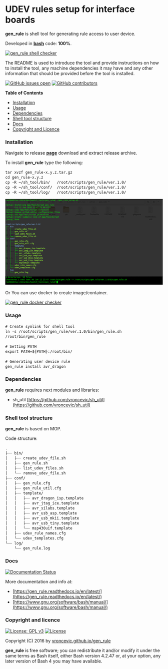 # UDEV rules setup for interface boards

**gen_rule** is shell tool for generating rule access to user device.

Developed in **[bash](https://en.wikipedia.org/wiki/Bash_(Unix_shell))** code: **100%**.

[![gen_rule shell checker](https://github.com/vroncevic/gen_rule/workflows/gen_rule%20shell%20checker/badge.svg)](https://github.com/vroncevic/gen_rule/actions?query=workflow%3A%22gen_rule+shell+checker%22)

The README is used to introduce the tool and provide instructions on
how to install the tool, any machine dependencies it may have and any
other information that should be provided before the tool is installed.

[![GitHub issues open](https://img.shields.io/github/issues/vroncevic/gen_rule.svg)](https://github.com/vroncevic/gen_rule/issues) [![GitHub contributors](https://img.shields.io/github/contributors/vroncevic/gen_rule.svg)](https://github.com/vroncevic/gen_rule/graphs/contributors)

<!-- START doctoc -->
**Table of Contents**

- [Installation](#installation)
- [Usage](#usage)
- [Dependencies](#dependencies)
- [Shell tool structure](#shell-tool-structure)
- [Docs](#docs)
- [Copyright and Licence](#copyright-and-licence)
<!-- END doctoc -->

### Installation

Navigate to release **[page](https://github.com/vroncevic/gen_rule/releases)** download and extract release archive.

To install **gen_rule** type the following:

```
tar xvzf gen_rule-x.y.z.tar.gz
cd gen_rule-x.y.z
cp -R ~/sh_tool/bin/   /root/scripts/gen_rule/ver.1.0/
cp -R ~/sh_tool/conf/  /root/scripts/gen_rule/ver.1.0/
cp -R ~/sh_tool/log/   /root/scripts/gen_rule/ver.1.0/
```

![alt tag](https://raw.githubusercontent.com/vroncevic/gen_rule/dev/docs/setup_tree.png)

Or You can use docker to create image/container.

[![gen_rule docker checker](https://github.com/vroncevic/gen_rule/workflows/gen_rule%20docker%20checker/badge.svg)](https://github.com/vroncevic/gen_rule/actions?query=workflow%3A%22gen_rule+docker+checker%22)

### Usage

```
# Create symlink for shell tool
ln -s /root/scripts/gen_rule/ver.1.0/bin/gen_rule.sh /root/bin/gen_rule

# Setting PATH
export PATH=${PATH}:/root/bin/

# Generating user device rule
gen_rule install avr_dragon
```

### Dependencies

**gen_rule** requires next modules and libraries:
* sh_util [https://github.com/vroncevic/sh_util](https://github.com/vroncevic/sh_util)

### Shell tool structure

**gen_rule** is based on MOP.

Code structure:
```
.
├── bin/
│   ├── create_udev_file.sh
│   ├── gen_rule.sh
│   ├── list_udev_files.sh
│   └── remove_udev_file.sh
├── conf/
│   ├── gen_rule.cfg
│   ├── gen_rule_util.cfg
│   ├── template/
│   │   ├── avr_dragon_isp.template
│   │   ├── avr_jtag_ice.template
│   │   ├── avr_silabs.template
│   │   ├── avr_usb_asp.template
│   │   ├── avr_usb_mkii.template
│   │   ├── avr_usb_tiny.template
│   │   └── msp430uif.template
│   ├── udev_rule_names.cfg
│   └── udev_templates.cfg
└── log/
    └── gen_rule.log
```

### Docs

[![Documentation Status](https://readthedocs.org/projects/gen_rule/badge/?version=latest)](https://gen_rule.readthedocs.io/projects/gen_rule/en/latest/?badge=latest)

More documentation and info at:
* [https://gen_rule.readthedocs.io/en/latest/](https://gen_rule.readthedocs.io/en/latest/)
* [https://www.gnu.org/software/bash/manual/](https://www.gnu.org/software/bash/manual/)

### Copyright and licence

[![License: GPL v3](https://img.shields.io/badge/License-GPLv3-blue.svg)](https://www.gnu.org/licenses/gpl-3.0) [![License](https://img.shields.io/badge/License-Apache%202.0-blue.svg)](https://opensource.org/licenses/Apache-2.0)

Copyright (C) 2016 by [vroncevic.github.io/gen_rule](https://vroncevic.github.io/gen_rule)

**gen_rule** is free software; you can redistribute it and/or modify
it under the same terms as Bash itself, either Bash version 4.2.47 or,
at your option, any later version of Bash 4 you may have available.

